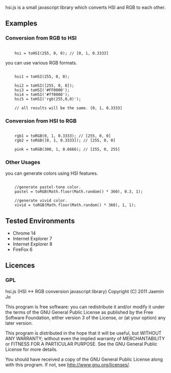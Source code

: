 hsi.js is a small javascript library which converts HSI and RGB to each other.

## Examples

### Conversion from RGB to HSI

<pre><code>
	hsi = toHSI(255, 0, 0); // [0, 1, 0.3333]
</code></pre>

you can use various RGB formats.
<pre><code>
	hsi1 = toHSI(255, 0, 0);

	hsi2 = toHSI([255, 0, 0]);
	hsi3 = toHSI('#FF0000');
	hsi4 = toHSI('#ff0000');
	hsi5 = toHSI('rgb(255,0,0)');	

	// all results will be the same. [0, 1, 0.3333]
</code></pre>

### Conversion from HSI to RGB

<pre><code>
	rgb1 = toRGB(0, 1, 0.3333); // [255, 0, 0]
	rgb2 = toRGB([0, 1, 0.3333]); // [255, 0, 0]

	pink = toRGB(300, 1, 0.6666); // [255, 0, 255]
</code></pre>

### Other Usages

you can generate colors using HSI features.

<pre><code>
	//generate pastel-tone color.
	pastel = toRGB(Math.floor(Math.random() * 360), 0.3, 1); 

	//generate vivid color.
	vivid = toRGB(Math.floor(Math.random() * 360), 1, 1);
</code></pre>

## Tested Environments

- Chrome 14
- Internet Explorer 7
- Internet Explorer 8
- FireFox 6

## Licences
### GPL
hsi.js (HSI <-> RGB conversion javascript library)
Copyright (C) 2011 Jaemin Jo

This program is free software: you can redistribute it and/or modify
it under the terms of the GNU General Public License as published by
the Free Software Foundation, either version 3 of the License, or
(at your option) any later version.

This program is distributed in the hope that it will be useful,
but WITHOUT ANY WARRANTY; without even the implied warranty of
MERCHANTABILITY or FITNESS FOR A PARTICULAR PURPOSE.  See the
GNU General Public License for more details.

You should have received a copy of the GNU General Public License
along with this program.  If not, see <http://www.gnu.org/licenses/>.
